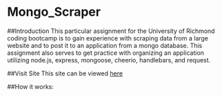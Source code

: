 # Mongo_Scraper

##Introduction
This particular assignment for the University of Richmond coding bootcamp is to gain experience with scraping data from a large website and to post it to an application from a mongo database. This assignment also serves to get practice with organizing an application utilizing node.js, express, mongoose, cheerio, handlebars, and request.

##Visit Site
This site can be viewed [here](https://mon-go-scraper.herokuapp.com/)

##How it works: